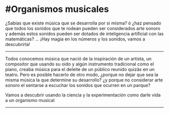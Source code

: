 #Organismos musicales
===
¿Sabías que existe música que se desarrolla por si misma? ó ¿haz pensado que todos los sonidos que te rodean pueden ser 
considerados arte sonoro y además estos sonidos pueden ser dotados de inteligencia artificial con las matemáticas? ...
¡Hay magia en los números y los sonidos, vamos a descubrirla!
___
Todos conocemos música que nació de la inspiración de un artista, un compositor que usando su oido y algún instrumento tradicional como el piano, creaba música para el deleite de un público reunido quizás en un teatro.
Pero es posible hacerlo de otro modo, ¿porque no dejar que sea la misma música la que determine su desarrollo? ¿y porque no 
considerar arte sonoro el sentarse a escuchar los sonidos que ocurren en un parque?

Vamos a descubrir usando la ciencia y la experimentación como darle vida a un organismo musical
___
